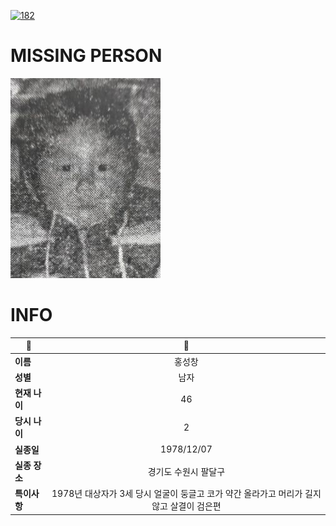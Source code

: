 [![182](https://img.shields.io/badge/%EC%8B%A4%EC%A2%85%EC%8B%A0%EA%B3%A0%EB%8A%94%20%EA%B5%AD%EB%B2%88%EC%97%86%EC%9D%B4-182-blue)](http://safe182.go.kr/index.do)

# MISSING PERSON

<img src="./missing_person.jpg">

# INFO

|🔑|💎|
|--|:--:|
|**이름**|홍성창|
|**성별**|남자|
|**현재 나이**|46|
|**당시 나이**|2|
|**실종일**|1978/12/07|
|**실종 장소**|경기도 수원시 팔달구 |
|**특이사항**|1978년 대상자가 3세 당시 얼굴이 둥글고 코가 약간 올라가고 머리가 길지 않고 살결이 검은편|
